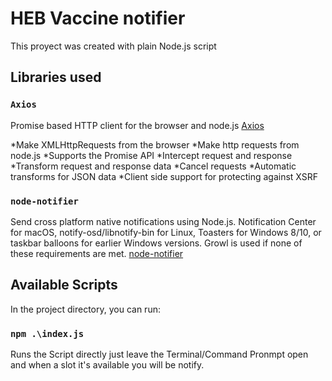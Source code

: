 # HEB Vaccine notifier

This proyect was created with plain Node.js script

## Libraries used

### `Axios`

Promise based HTTP client for the browser and node.js
[Axios](https://github.com/axios/axios)

*Make XMLHttpRequests from the browser
*Make http requests from node.js
*Supports the Promise API
*Intercept request and response
*Transform request and response data
*Cancel requests
*Automatic transforms for JSON data
*Client side support for protecting against XSRF

### `node-notifier`

Send cross platform native notifications using Node.js. Notification Center for macOS, notify-osd/libnotify-bin for Linux, Toasters for Windows 8/10, or taskbar balloons for earlier Windows versions. Growl is used if none of these requirements are met.
[node-notifier](https://www.npmjs.com/package/node-notifier)

## Available Scripts

In the project directory, you can run:

### `npm .\index.js`

Runs the Script directly just leave the Terminal/Command Pronmpt open and when a slot it's available you will be notify.